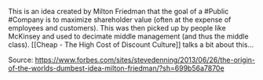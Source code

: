 This is an idea created by Milton Friedman that the goal of a #Public #Company is to maximize shareholder value (often at the expense of employees and customers). This was then picked up by people like McKinsey and used to decimate middle management (and thus the middle class). [[Cheap - The High Cost of Discount Culture]] talks a bit about this...

Source: https://www.forbes.com/sites/stevedenning/2013/06/26/the-origin-of-the-worlds-dumbest-idea-milton-friedman/?sh=699b56a7870e